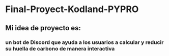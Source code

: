 # Final-Proyect-Kodland-PYPRO

## Mi idea de proyecto es:
### un bot de Discord que ayuda a los usuarios a calcular y reducir su huella de carbono de manera interactiva

